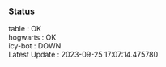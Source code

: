 ### Status


table : OK  
hogwarts : OK  
icy-bot : DOWN  
Latest Update : 2023-09-25 17:07:14.475780
